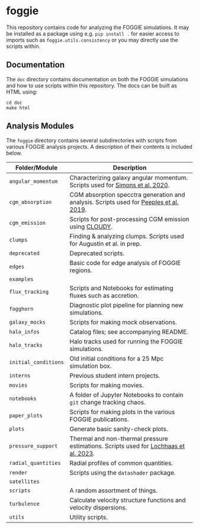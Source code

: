 # foggie

This repository contains code for analyzing the FOGGIE simulations.
It may be installed as a package using e.g. `pip install .` for 
easier access to imports such as `foggie.utils.consistency`
or you may directly use the scripts within.

## Documentation

The `doc` directory contains documentation on both the FOGGIE simulations
and how to use scripts within this repository. The docs can be built as HTML using:
```
cd doc
make html
```

## Analysis Modules

The `foggie` directory contains several subdirectories
with scripts from various FOGGIE analysis projects. A description of their contents is included below.

| Folder/Module        | Description |
|----------------------|-------------|
| `angular_momentum`   | Characterizing galaxy angular momentum. Scripts used for [Simons et al. 2020](https://iopscience.iop.org/article/10.3847/1538-4357/abc5b8). |
| `cgm_absorption`     | CGM absorption specctra generation and analysis. Scripts used for [Peeples et al. 2019](https://iopscience.iop.org/article/10.3847/1538-4357/ab0654). |
| `cgm_emission`       | Scripts for post-processing CGM emission using [CLOUDY](https://gitlab.nublado.org/cloudy/cloudy). |
| `clumps`             | Finding & analyzing clumps. Scripts used for Augustin et al. in prep.|
| `deprecated`         | Deprecated scripts. |
| `edges`              | Basic code for edge analysis of FOGGIE regions. |
| `examples`           |  |
| `flux_tracking`      | Scripts and Notebooks for estimating fluxes such as accretion. |
| `fogghorn`           | Diagnostic plot pipeline for planning new simulations. |
| `galaxy_mocks`       | Scripts for making mock observations. |
| `halo_infos`         | Catalog files; see accompanying README. |
| `halo_tracks`        | Halo tracks used for running the FOGGIE simulations. |
| `initial_conditions` | Old initial conditions for a 25 Mpc simulation box. |
| `interns`            | Previous student intern projects. |
| `movies`             | Scripts for making movies. |
| `notebooks`          | A folder of Jupyter Notebooks to contain `git` change tracking chaos. |
| `paper_plots`        | Scripts for making plots in the various FOGGIE publications. |
| `plots`              | Generate basic sanity-check plots. |
| `pressure_support`   | Thermal and non-thermal pressure estimations. Scripts used for [Lochhaas et al. 2023](https://iopscience.iop.org/article/10.3847/1538-4357/acbb06). |
| `radial_quantities`  | Radial profiles of common quantities. |
| `render`             | Scripts using the `datashader` package. |
| `satellites`         |  |
| `scripts`            | A random assortment of things. |
| `turbulence`         | Calculate velocity structure functions and velocity dispersions. |
| `utils`              | Utility scripts. |
